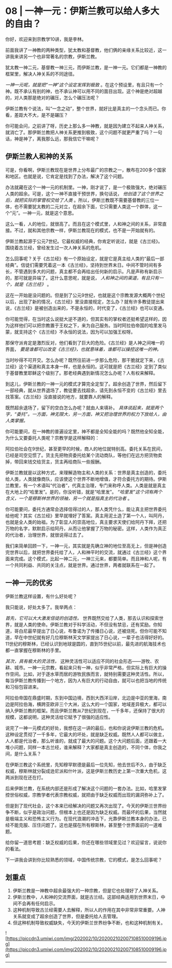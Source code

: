 # 08 | 一神一元：伊斯兰教可以给人多大的自由？

你好，欢迎来到宗教学10讲，我是李林。

前面我讲了一神教的两种类型，犹太教和基督教，他们俩的亲缘关系比较近，这一讲我来讲另一个也非常著名的宗教，伊斯兰教。

犹太教一神二元，基督教一神三元，而伊斯兰教，是一神一元。它们都是一神教的框架里，解决人神关系的不同途径。

 *一神一元呢，就是把“一神”这个设定发挥到极致* 。在这个预设里，有且只有一个神。既不承认有别的神，也不承认神可以用不同的面目出现。这个神是绝对超越的，对人类那是绝对的碾压，怎么个碾压法呢？

伊斯兰教有个说法，叫“一念之动”，整个世界，就好比是真主的一个念头而已。你看，差距大不大，是不是碾压？

你可能会问，之前讲了呀，历史上那么多一神教，就是因为建立不起来人神关系，就消亡了。那伊斯兰教把人神关系更推到极致，这个问题不就更严重了吗？一句话，神是神了，离我那么远，那我信它干嘛呢？

## 伊斯兰教人和神的关系

可是，你看啊，伊斯兰教现在是世界上分布最广的宗教之一，散布在200多个国家和地区。也就是说，它肯定是找到了办法，解决了这个问题。

办法就藏在这个一神一元的机制里。一神，刚才说了，是一个极致强大，绝对碾压人类的超余。可是，这个一神不直接干预世界，换句话说， *他创造了这个世界之后，就把实际的掌管权交给了人类* 。所以，伊斯兰教既不需要基督教的三位一体，也不需要犹太教的二元对立，在超余下面，它只需要人类这一个群体，这一个“元”。一神一元，就是这个意思。

这么一看，人的地位，就很高了。而且在这个模式里，人和神之间的关系，非常直接。不过，就和其他宗教一样，伊斯兰教现在的模式，也不是一开始就有的。

伊斯兰教起源于公元7世纪。它最权威的经典，你肯定听说过，就是《古兰经》。围绕着古兰经，曾经发生过一次人神关系的危机。

怎么回事呢？关于《古兰经》有一个原始设定，就是它是真主给人类的“最后一部经典”。信徒们需要凭着这一本《古兰经》，坚持到世界末日。中间不管时间有多长，不管遇到多大的问题，真主都不会再给出任何新的启示。凡是声称有新启示的，那可就是异端了。这什么意思呢，就是说， *人和神之间的渠道，有且只有一个，就是《古兰经》* 。

这在一开始是没问题的。但是到了公元9世纪，也就是这个宗教发源大概两个世纪以后，出现了新的情况，《古兰经》里没直接规定，怎么办？就有许多教徒提出来说，《古兰经》是被创造出来的，不是永恒的，时代变了，《古兰经》也可以变通。

你可能觉得，在当时这么说挺大逆不道的，但其实有的掌权者还挺希望这样的，因为这样他们可以把宗教置于王权之下，来为自己服务。当时阿拉伯帝国的哈里发马蒙，就支持这个《古兰经》不永恒的说法，因为可以加强王权呀。

那保守派肯定是激烈反对，他们看到了巨大的危险。《古兰经》是人神之间唯一的界面， *要是谁都可以改变《古兰经》，也就意味着，谁都可以操控这唯一的神。*

当时吵得不可开交。怎么办呢？既然往前进一步那么危险，那干脆就定下来，《古兰经》这个渠道和真主本身一样，也是永恒的。这可就是把《古兰经》定到了类似于基督教里耶稣这个级别了。那老经典遇到新情况怎么办呢？人有权来解释。

到这儿，伊斯兰教的一神一元的模式才算完全定型了。超余创造了世界，然后留下一部经典，就从世界退场了，教徒要去找超余，请先到永恒不变的《古兰经》里去找答案。《古兰经》没直接说的地方，就要靠人的解释。

既然超余退场了，留下的空白怎么办呢？就由人来填补。 *具体说起来，就是两个字，“委托”。一方面，神无限大，另一方面，神又把治理世界的权力下放给人，由人类掌握。*

你可能要问，在一神教的普遍设定里，神不都是全知全能的吗？既然他全知全能，为什么又要委托人类呢？宗教学是这样解释的：

阿拉伯社会在9世纪，甚至更早的时候，商人的地位就特别高。委托关系在民间，已经是司空见惯了。货主先把物资委托给某个流动商队，等他们在远方把货物卖掉，带回来钱交给货主，货主再给商队一些报酬。

伊斯兰教就是以这种方式，来理解造物主和人类的关系：世界是真主创造的，委托给人类，人类就像商队，应该使这个世界不断地增值，才符合委托方的期待。伊斯兰教里，有一个术语叫“代治者”，代真主治理，专门来称呼人类。人类是就是真主在大地上的“哈里发”。是的，你没听错，就是“哈里发”。 *“哈里发”这个词有两个含义，一个是穆斯林世界的领袖，另一个就是指真主的代治者* 。

你可能要问，委托方通常会选择信得过的人，那人类凭什么，能让真主把世界委托给他呢？其实《古兰经》里早就埋好了答案。真主用泥土造了第一个人，叫阿丹，也就是全人类的始祖。为了彰显人的崇高地位，真主要求天使们给阿丹下拜，还把万物的名字，默默启示给阿丹，从而让他掌握了万物的秘密。这样，人类作为真正的代治者，治理世界，就很说得过去了。

我们来简单回顾一下，一神一元，其实就是先确立神的地位至高无上，但是神创造完世界以后，就把世界委托给了人，人和神平时的交流，就通过《古兰经》这个界面来完成。这个模式，比起一神二元，一神三元来，都要简单。而且神和人呢，有一个共同利益、共同的关注点，就是世界。通过世界，两者就联系在一起了。

## 一神一元的优劣

伊斯兰教这样设置，有什么好处呢？

我只能说，好处太多了。我举两点：

 *首先，它可以大大激发信徒的创造性。* 世界既然交给了人类，那去认识和探索世界，就是人类的使命。伊斯兰教对于科学活动，不但没有禁忌，还有奖励。你知道，哥白尼最早提出了日心说，布鲁诺为了传播日心说，还被烧死。但你可能不知道，早在中世纪就有好几位穆斯林天文学家提出了日心说，一辈子也活得好好的。11世纪的穆斯林，已经认识到地球是圆的，直到15世纪以前，最先进的航海技术也都一直掌握在穆斯林的手里。

 *其次，具有极大的灵活性。* 这种灵活性可以适应不同的社会形态——游牧、农耕、城市。一神一元宗教，看起来只有一神，似乎非常严格，但实际上有巨大的操作空间。比如，对于逐水草而居的游牧民族而言，就特别需要这种灵活性。所以，每当伊斯兰教传播到一个地方，因为人有巨大的行动自由，就可以也把当地的传统和习俗包容进来。

阿拉伯帝国在鼎盛时期，东到中国边境，西到大西洋沿岸，北边是中亚的里海，南边是阿拉伯海，横跨亚欧非三个大洲，这么大的一个国家，地域差异极大，都可以纳入伊斯兰教的框架。而且伊斯兰教从7世纪到现在，一千多年，还保持了很大的规模，这都说明，这种灵活给它赋予了很强的适应性。

说完了一神一元模式的好处，我想在这一讲的最后，也和你说说伊斯兰教的危机。这种设定贯彻了一千多年，它最大的坏处，就是缺乏权威。既然人人都可以做主，人人都是代治者，那么听谁的，就成了最大的问题。这个大问题后面，还跟着一大堆小问题，同样一本古兰经，谁来解释？大家都是真主创造的，不同个体，你我之间，是什么关系？

在伊斯兰教这个系统里，先知穆罕默德是最后一位先知，他去世后不久，由于缺乏权威，穆斯林就分裂成逊尼派和什叶派，这是伊斯兰教历史上第一次重大危机，这两派到现在还在打。

后来伊斯兰教，在系统内部还是形成了解决这个问题的一套办法。比如，哈里发掌控世俗权威，宗教学者代表宗教权威，就把由于缺乏权威而出现的漏洞弥补上了。

但是到了现代社会，这个本来已经解决的问题又再次出现了。今天的伊斯兰世界纷争不断，似乎是政治问题，但根本上也还是因为缺乏权威。而最坏的后果，当然就是极端主义和恐怖主义行为。在现代浪潮的冲击下，光靠伊斯兰教本身的办法，已经不能克服、压住问题了。这也是摆在所有穆斯林，甚至整个世界面前的一道难题。

给你留一道思考题：缺乏权威的后果，你还在哪些领域里见过？欢迎留言，说说你的看法。

下一讲我会讲到你比较熟悉的领域，中国传统宗教，它的模式，是怎么回事呢？

## 划重点

1. 伊斯兰教是一神教中超余最强大的一种宗教，但是它也处理好了人神关系。
2. 伊斯兰教中，人和神的交流界面，就是古兰经。这部经典适用到世界末日，中间不会再有任何启示。
3. 这种机制导致古兰经需要人去解释，所以人的作用在其中非常非常重要。人神关系就变成了超余创造了世界，但是委托给人去管理。
4. 但这种机制导致权威缺失，今天的伊斯兰世界纷争不断，也和这种机制有关。



![https://piccdn3.umiwi.com/img/202002/10/202002102007108510009196.jpg](https://piccdn3.umiwi.com/img/202002/10/202002102007108510009196.jpg)

---
